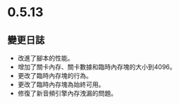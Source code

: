 # 0.5.13

## 變更日誌

- 改進了腳本的性能。
- 增加了關卡內存、關卡數據和臨時內存塊的大小到4096。
- 更改了臨時內存塊的行為。
- 更改了臨時內存塊為始終可用。
- 修復了新音頻引擎內存洩漏的問題。
